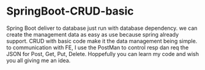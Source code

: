 # SpringBoot-CRUD-basic
Spring Boot deliver to database just run with database dependency. we can create the management data as easy as use because spring already support.
CRUD with basic code make it the data management being simple. to communication with FE, I use the PostMan to control resp dan req the JSON for Post,
Get, Put, Delete. Hoppefully you can learn my code and wish you all giving me an idea.
